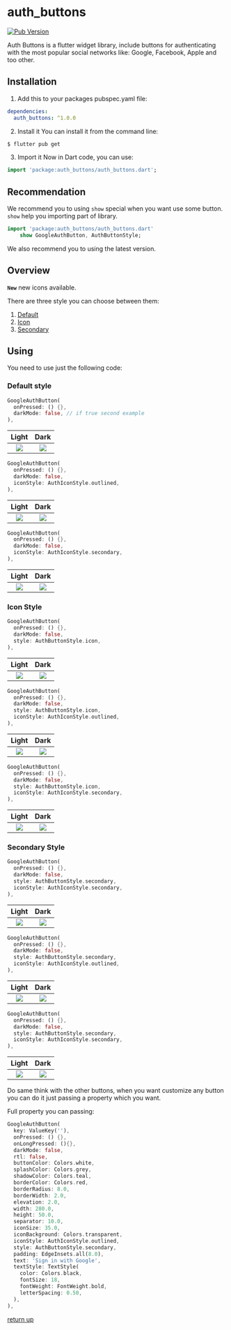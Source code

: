 # auth_buttons
[![Pub Version](https://img.shields.io/pub/v/auth_buttons?color=blue&logo=dart)](https://pub.dev/packages/auth_buttons)

Auth Buttons is a flutter widget library, include buttons for authenticating with the most popular 
social networks like: Google, Facebook, Apple and too other.

## Installation
1) Add this to your packages pubspec.yaml file:
```yaml
dependencies:
  auth_buttons: ^1.0.0
```
2) Install it 
You can install it from the command line:
```bash
$ flutter pub get
```
3) Import it 
Now in Dart code, you can use:
```dart
import 'package:auth_buttons/auth_buttons.dart';
```

## Recommendation

We recommend you to using `show` special when you want use some button.
`show` help you importing part of library.

```dart
import 'package:auth_buttons/auth_buttons.dart'
    show GoogleAuthButton, AuthButtonStyle;
```
We also recommend you to using the latest version.

## Overview

**`New`** new icons available.

There are three style you can choose between them:

1. [Default](#default-style)
1. [Icon](#icon-style)
1. [Secondary](#secondary-style)
  
## Using
 
You need to use just the following code: 

### Default style

```dart
GoogleAuthButton(
  onPressed: () {},
  darkMode: false, // if true second example
),
```
Light             |  Dark
:-------------------------:|:-------------------------:
![](./doc/readme_assets/default-button-default-icon.png)  |  ![](./doc/readme_assets/dark-default-button-default-icon.png)

```dart
GoogleAuthButton(
  onPressed: () {},
  darkMode: false,
  iconStyle: AuthIconStyle.outlined,
),
```

Light             |  Dark
:-------------------------:|:-------------------------:
![](./doc/readme_assets/default-button-outlined-icon.png)  |  ![](./doc/readme_assets/dark-default-button-outlined-icon.png)


```dart
GoogleAuthButton(
  onPressed: () {},
  darkMode: false,
  iconStyle: AuthIconStyle.secondary,
),
```

Light             |  Dark
:-------------------------:|:-------------------------:
![](./doc/readme_assets/default-button-secondary-icon.png)  |  ![](./doc/readme_assets/dark-default-button-secondary-icon.png)


### Icon Style

```dart
GoogleAuthButton(
  onPressed: () {},
  darkMode: false,
  style: AuthButtonStyle.icon,
),
```

Light             |  Dark
:-------------------------:|:-------------------------:
![](./doc/readme_assets/icon-button-default-icon.png)  |  ![](./doc/readme_assets/dark-icon-button-default-icon.png)


```dart
GoogleAuthButton(
  onPressed: () {},
  darkMode: false,
  style: AuthButtonStyle.icon,
  iconStyle: AuthIconStyle.outlined,
),
```

Light             |  Dark
:-------------------------:|:-------------------------:
![](./doc/readme_assets/icon-button-outlined-icon.png)  |  ![](./doc/readme_assets/dark-icon-button-outlined-icon.png)


```dart
GoogleAuthButton(
  onPressed: () {},
  darkMode: false,
  style: AuthButtonStyle.icon,
  iconStyle: AuthIconStyle.secondary,
),
```

Light             |  Dark
:-------------------------:|:-------------------------:
![](./doc/readme_assets/icon-button-secondary-icon.png)  |  ![](./doc/readme_assets/dark-icon-button-secondary-icon.png)

### Secondary Style

```dart
GoogleAuthButton(
  onPressed: () {},
  darkMode: false,
  style: AuthButtonStyle.secondary,
  iconStyle: AuthIconStyle.secondary,
),
```

Light             |  Dark
:-------------------------:|:-------------------------:
![](./doc/readme_assets/secondary-button-default-icon.png)  |  ![](./doc/readme_assets/dark-secondary-button-default-icon.png)

```dart
GoogleAuthButton(
  onPressed: () {},
  darkMode: false,
  style: AuthButtonStyle.secondary,
  iconStyle: AuthIconStyle.outlined,
),
```

Light             |  Dark
:-------------------------:|:-------------------------:
![](./doc/readme_assets/secondary-button-outlined-icon.png)  |  ![](./doc/readme_assets/dark-secondary-button-outlined-icon.png)

```dart
GoogleAuthButton(
  onPressed: () {},
  darkMode: false,
  style: AuthButtonStyle.secondary,
  iconStyle: AuthIconStyle.secondary,
),
```

Light             |  Dark
:-------------------------:|:-------------------------:
![](./doc/readme_assets/secondary-button-secondary-icon.png)  |  ![](./doc/readme_assets/dark-secondary-button-secondary-icon.png)

Do same think with the other buttons, when you want customize any button 
you can do it just passing a property which you want.

Full property you can passing:

```dart
GoogleAuthButton(
  key: ValueKey(''),
  onPressed: () {},
  onLongPressed: (){},
  darkMode: false,
  rtl: false,
  buttonColor: Colors.white,
  splashColor: Colors.grey,
  shadowColor: Colors.teal,
  borderColor: Colors.red,
  borderRadius: 8.0,
  borderWidth: 2.0,
  elevation: 2.0,
  width: 280.0,
  height: 50.0,
  separator: 10.0,
  iconSize: 35.0,
  iconBackground: Colors.transparent,
  iconStyle: AuthIconStyle.outlined,
  style: AuthButtonStyle.secondary,
  padding: EdgeInsets.all(8.0),
  text: 'Sign in with Google',
  textStyle: TextStyle(
    color: Colors.black,
    fontSize: 18,
    fontWeight: FontWeight.bold,
    letterSpacing: 0.50,
  ),
),
```

[return up](#auth_buttons)
